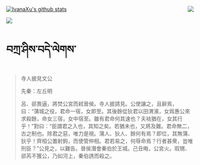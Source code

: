 [![IvanaXu's github stats](https://github-readme-stats.vercel.app/api?username=IvanaXu&show_icons=true&theme=vue-dark)](https://github.com/anuraghazra/github-readme-stats)
<img align="right" src="https://github-readme-stats.vercel.app/api/top-langs/?username=IvanaXu&langs_count=3&theme=graywhite" />

[![](https://github-readme-stats.vercel.app/api/wakatime?username=IvanaXu&theme=vue-dark)]()
# བཀྲ་ཤིས་བདེ་ལེགས་
> 寺人披見文公
> 
> 先秦：左丘明 
> 
> 呂、郤畏逼，將焚公宮而弒晉侯。寺人披請見。公使讓之，且辭焉，曰：“蒲城之役，君命一宿，女即至。其後餘從狄君以田渭濱，女爲惠公來求殺餘，命女三宿，女中宿至。雖有君命何其速也？夫袪猶在，女其行乎！”對曰：“臣謂君之入也，其知之矣。若猶未也，又將及難。君命無二，古之制也。除君之惡，唯力是視。蒲人、狄人、餘何有焉？即位，其無蒲、狄乎！齊桓公置射鉤，而使管仲相。君若易之，何辱命焉？行者甚衆，豈唯刑臣？”公見之，以難告。晉侯潛會秦伯於王城。己丑晦，公宮火。瑕甥、郤芮不獲公，乃如河上，秦伯誘而殺之。
>